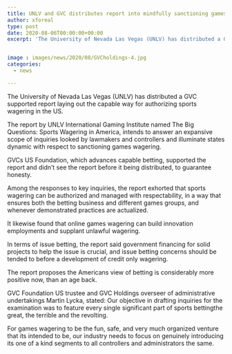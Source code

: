 ```yaml
---
title: UNLV and GVC distributes report into mindfully sanctioning games wagering in the US
author: xforeal 
type: post
date: 2020-08-06T00:00:00+00:00
excerpt: 'The University of Nevada Las Vegas (UNLV) has distributed a GVC supported report laying out the capable way for authorizing sports wagering in the US '


image : images/news/2020/08/GVCholdings-4.jpg
categories:
  - news

---
```

The University of Nevada Las Vegas (UNLV) has distributed a GVC supported report laying out the capable way for authorizing sports wagering in the US. 

The report by UNLV International Gaming Institute named The Big Questions: Sports Wagering in America, intends to answer an expansive scope of inquiries looked by lawmakers and controllers and illuminate states dynamic with respect to sanctioning games wagering. 

GVCs US Foundation, which advances capable betting, supported the report and didn&#8217;t see the report before it being distributed, to guarantee honesty. 

Among the responses to key inquiries, the report exhorted that sports wagering can be authorized and managed with respectability, in a way that ensures both the betting business and different games groups, and whenever demonstrated practices are actualized. 

It likewise found that online games wagering can build innovation employments and supplant unlawful wagering. 

In terms of issue betting, the report said government financing for solid projects to help the issue is crucial, and issue betting concerns should be tended to before a development of credit only wagering. 

The report proposes the Americans view of betting is considerably more positive now, than an age back. 

GVC Foundation US trustee and GVC Holdings overseer of administrative undertakings Martin Lycka, stated: Our objective in drafting inquiries for the examination was to feature every single significant part of sports bettingthe great, the terrible and the revolting. 

For games wagering to be the fun, safe, and very much organized venture that its intended to be, our industry needs to focus on genuinely introducing its one of a kind segments to all controllers and administrators the same.